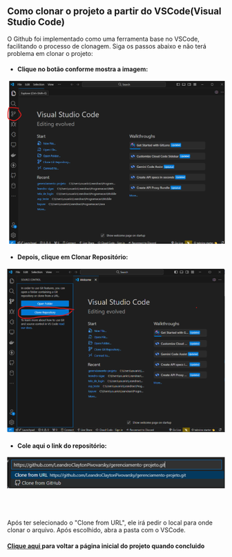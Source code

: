 <h2>Como clonar o projeto a partir do VSCode(Visual Studio Code)</h2>

O Github foi implementado como uma ferramenta base no VSCode, facilitando o processo de clonagem. Siga os passos abaixo e não terá problema em clonar o projeto:


- <h4>Clique no botão conforme mostra a imagem:</h4>


<div align=center>
    <img src = "./img/clonegitVSCode.png" width=800px>
</div>


- <h4>Depois, clique em Clonar Repositório:</h4>


<div align=center>
    <img src = "./img/clonegitVSCode1.png" width=800px>
</div>


- <h4>Cole aqui o link do repositório:</h4>


<div align=center>
    <img src = "./img/clonegitVSCode2.png" width=800px>
</div>
<br><br><br><br>
Após ter selecionado o "Clone from URL", ele irá pedir o local para onde clonar o arquivo. Após escolhido, abra a pasta com o VSCode.


<h4>
    <a href = "https://github.com/LeandroClaytonPivovarsky/gerenciamento-projeto">
        Clique aqui
    </a> 
    para voltar a página inicial do projeto quando concluido
</h4>
